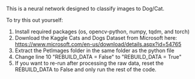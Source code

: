 This is a neural network designed to classify images to Dog/Cat.

To try this out yourself:
1. Install required packages (os, opencv-python, numpy, tqdm, and torch)
2. Download the Kaggle Cats and Dogs Dataset from Microsoft here: https://www.microsoft.com/en-us/download/details.aspx?id=54765
3. Extract the PetImages folder in the same folder as the python file
4. Change line 10 "REBUILD_DATA = False" to "REBUILD_DATA = True"
5. If you want to re-run after processing the raw data, reset the REBUILD_DATA to False and only run the rest of the code.
